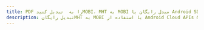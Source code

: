 ---title: PDF را به  تبدیل کنیدMOBI، MHT به MOBI مبدل رایگان یا Android SDKdescription: تبدیل رایگانMHT به MOBI با استفاده از Android Cloud APIs & SDK همچنین اسناد PDF را در Cloud ایجاد، ویرایش و رندر کنید.---